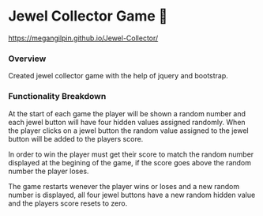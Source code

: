 # Jewel Collector Game 	:gem:
https://megangilpin.github.io/Jewel-Collector/

### Overview
Created jewel collector game with the help of jquery and bootstrap.

### Functionality Breakdown
At the start of each game the player will be shown a random number and each jewel button will have four hidden values assigned randomly. When the player clicks on a jewel button the random value assigned to the jewel button will be added to the players score.  

In order to win the player must get their score to match the random number displayed at the begining of the game, if the score goes above the random number the player loses. 

The game restarts wenever the player wins or loses and a new random number is displayed, all four jewel buttons have a new random hidden value and the players score resets to zero.



